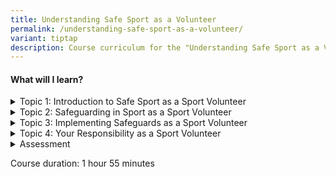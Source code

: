 ```yaml
---
title: Understanding Safe Sport as a Volunteer
permalink: /understanding-safe-sport-as-a-volunteer/
variant: tiptap
description: Course curriculum for the "Understanding Safe Sport as a Volunteer" module
---
```

<h4>What will I learn?</h4>
<div data-type="detailGroup" class="isomer-accordion isomer-accordion-white">
<details class="isomer-details">
<summary>Topic 1: Introduction to Safe Sport as a Sport Volunteer</summary>
<div data-type="detailsContent" class="isomer-details-content">
<ul data-tight="true" class="tight">
<li>
<p>prevalence of Safe Sport locally and internationally</p>
</li>
<li>
<p>define Safe Sport and explain its importance</p>
</li>
<li>
<p>identify the 5 forms of abuse and harassment</p>
</li>
<li>
<p>implement ways to safeguarding yourself and your environment</p>
</li>
<li>
<p>recognise your role and responsibilities in safeguarding sport</p>
</li>
</ul>
</div>
</details>
<details class="isomer-details">
<summary>Topic 2: Safeguarding in Sport as a Sport Volunteer</summary>
<div data-type="detailsContent" class="isomer-details-content">
<ul data-tight="true" class="tight">
<li>
<p>safeguarding children and vulnerable adults</p>
</li>
<li>
<p>harassment and abuse</p>
</li>
<li>
<p>grooming and sexual abuse</p>
</li>
<li>
<p>the Safe Sport Unified Code</p>
</li>
</ul>
</div>
</details>
<details class="isomer-details">
<summary>Topic 3: Implementing Safeguards as a Sport Volunteer</summary>
<div data-type="detailsContent" class="isomer-details-content">
<ul data-tight="true" class="tight">
<li>
<p>risk assessment and management</p>
</li>
<li>
<p>the rule of two</p>
</li>
<li>
<p>1-on-1 interactions</p>
</li>
<li>
<p>physical contact</p>
</li>
<li>
<p>digital communications</p>
</li>
</ul>
</div>
</details>
<details class="isomer-details">
<summary>Topic 4: Your Responsibility as a Sport Volunteer</summary>
<div data-type="detailsContent" class="isomer-details-content">
<ul data-tight="true" class="tight">
<li>
<p>protect the sporting community</p>
</li>
<li>
<p>protect yourself</p>
</li>
<li>
<p>reporting</p>
</li>
</ul>
</div>
</details>
<details class="isomer-details">
<summary>Assessment</summary>
<div data-type="detailsContent" class="isomer-details-content">
<p>Complete the assessment to attain your Safe Sport certificate. The assessment
has 10 questions and you must get a minimum score of 80% (8 questions)
correct to pass.</p>
<p></p>
<p>There is no limit to the amount of times you may re-take the quiz. If
needed, you may review the topics in between attempts. Good luck!</p>
</div>
</details>
</div>
<p>Course duration: 1 hour 55 minutes</p>